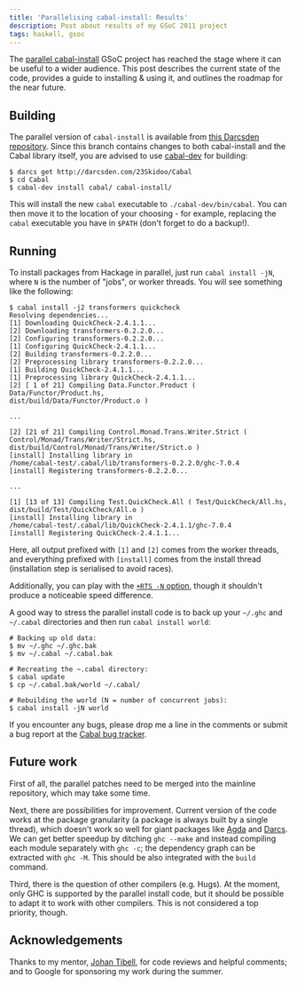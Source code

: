 ```yaml
---
title: 'Parallelising cabal-install: Results'
description: Post about results of my GSoC 2011 project
tags: haskell, gsoc
---
```


The [parallel
cabal-install](http://www.google-melange.com/gsoc/project/google/gsoc2011/refold/31001)
GSoC project has reached the stage where it can be useful to a wider
audience. This post describes the current state of the code, provides a guide to
installing & using it, and outlines the roadmap for the near future.

Building
--------

The parallel version of `cabal-install` is available from [this Darcsden
repository](http://darcsden.com/23Skidoo/Cabal). Since this branch contains
changes to both cabal-install and the Cabal library itself, you are advised to
use [cabal-dev](http://hackage.haskell.org/package/cabal-dev) for building:

    $ darcs get http://darcsden.com/23Skidoo/Cabal
    $ cd Cabal
    $ cabal-dev install cabal/ cabal-install/

This will install the new `cabal` executable to `./cabal-dev/bin/cabal`. You can
then move it to the location of your choosing - for example, replacing the
`cabal` executable you have in `$PATH` (don't forget to do a backup!).

Running
-------

To install packages from Hackage in parallel, just run `cabal install -jN`,
where `N` is the number of "jobs", or worker threads. You will see something
like the following:

    $ cabal install -j2 transformers quickcheck
    Resolving dependencies...
    [1] Downloading QuickCheck-2.4.1.1...
    [2] Downloading transformers-0.2.2.0...
    [2] Configuring transformers-0.2.2.0...
    [1] Configuring QuickCheck-2.4.1.1...
    [2] Building transformers-0.2.2.0...
    [2] Preprocessing library transformers-0.2.2.0...
    [1] Building QuickCheck-2.4.1.1...
    [1] Preprocessing library QuickCheck-2.4.1.1...
    [2] [ 1 of 21] Compiling Data.Functor.Product ( Data/Functor/Product.hs,
    dist/build/Data/Functor/Product.o )

    ...

    [2] [21 of 21] Compiling Control.Monad.Trans.Writer.Strict (
    Control/Monad/Trans/Writer/Strict.hs,
    dist/build/Control/Monad/Trans/Writer/Strict.o )
    [install] Installing library in
    /home/cabal-test/.cabal/lib/transformers-0.2.2.0/ghc-7.0.4
    [install] Registering transformers-0.2.2.0...

    ...

    [1] [13 of 13] Compiling Test.QuickCheck.All ( Test/QuickCheck/All.hs,
    dist/build/Test/QuickCheck/All.o )
    [install] Installing library in
    /home/cabal-test/.cabal/lib/QuickCheck-2.4.1.1/ghc-7.0.4
    [install] Registering QuickCheck-2.4.1.1...

Here, all output prefixed with `[1]` and `[2]` comes from the worker threads,
and everything prefixed with `[install]` comes from the install thread
(installation step is serialised to avoid races).

Additionally, you can play with the [`+RTS -N`
option](http://www.haskell.org/ghc/docs/7.0.3/html/users_guide/using-smp.html#parallel-options),
though it shouldn't produce a noticeable speed difference.

A good way to stress the parallel install code is to back up your `~/.ghc` and
`~/.cabal` directories and then run `cabal install world`:

    # Backing up old data:
    $ mv ~/.ghc ~/.ghc.bak
    $ mv ~/.cabal ~/.cabal.bak

    # Recreating the ~.cabal directory:
    $ cabal update
    $ cp ~/.cabal.bak/world ~/.cabal/

    # Rebuilding the world (N = number of concurrent jobs):
    $ cabal install -jN world

If you encounter any bugs, please drop me a line in the comments or submit a bug
report at the [Cabal bug
tracker](http://hackage.haskell.org/trac/hackage/newticket).

Future work
-----------

First of all, the parallel patches need to be merged into the mainline
repository, which may take some time.

Next, there are possibilities for improvement. Current version of the code works
at the package granularity (a package is always built by a single thread), which
doesn't work so well for giant packages like
[Agda](http://hackage.haskell.org/package/Agda) and
[Darcs](http://hackage.haskell.org/package/darcs). We can get better speedup by
ditching `ghc --make` and instead compiling each module separately with `ghc
-c`; the dependency graph can be extracted with `ghc -M`. This should be also
integrated with the `build` command.

Third, there is the question of other compilers (e.g. Hugs). At the moment, only
GHC is supported by the parallel install code, but it should be possible to
adapt it to work with other compilers. This is not considered a top priority,
though.

Acknowledgements
----------------

Thanks to my mentor, [Johan Tibell](http://blog.johantibell.com), for code
reviews and helpful comments; and to Google for sponsoring my work during the
summer.
